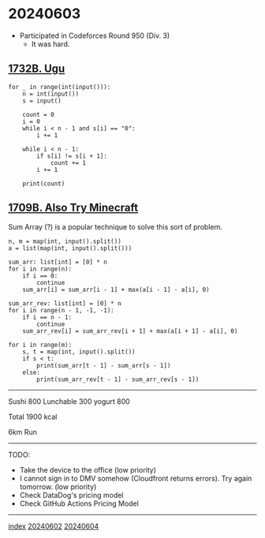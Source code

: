 <head><meta name="viewport" content="width=device-width, initial-scale=1.0, user-scalable=yes" /><meta charset="UTF-8"></head>

# 20240603

- Participated in Codeforces Round 950 (Div. 3)
	- It was hard.


## [1732B. Ugu](https://codeforces.com/problemset/problem/1732/B)

```
for _ in range(int(input())):
    n = int(input())
    s = input()

    count = 0
    i = 0
    while i < n - 1 and s[i] == "0":
        i += 1

    while i < n - 1:
        if s[i] != s[i + 1]:
            count += 1
        i += 1

    print(count)
```

## [1709B. Also Try Minecraft](https://codeforces.com/problemset/problem/1709/B)

Sum Array (?) is a popular technique to solve this sort of problem.

```
n, m = map(int, input().split())
a = list(map(int, input().split()))

sum_arr: list[int] = [0] * n
for i in range(n):
    if i == 0:
        continue
    sum_arr[i] = sum_arr[i - 1] + max(a[i - 1] - a[i], 0)

sum_arr_rev: list[int] = [0] * n
for i in range(n - 1, -1, -1):
    if i == n - 1:
        continue
    sum_arr_rev[i] = sum_arr_rev[i + 1] + max(a[i + 1] - a[i], 0)

for i in range(m):
    s, t = map(int, input().split())
    if s < t:
        print(sum_arr[t - 1] - sum_arr[s - 1])
    else:
        print(sum_arr_rev[t - 1] - sum_arr_rev[s - 1])
```

---

Sushi 800
Lunchable 300
yogurt 800

Total 1900 kcal

6km Run

---

TODO:

- Take the device to the office (low priority)
- I cannot sign in to DMV somehow (Cloudfront returns errors). Try again tomorrow. (low priority)
- Check DataDog\'s pricing model
- Check GitHub Actions Pricing Model

---

[index](../../index.html)
[20240602](20240602.html)
[20240604](20240604.html)
